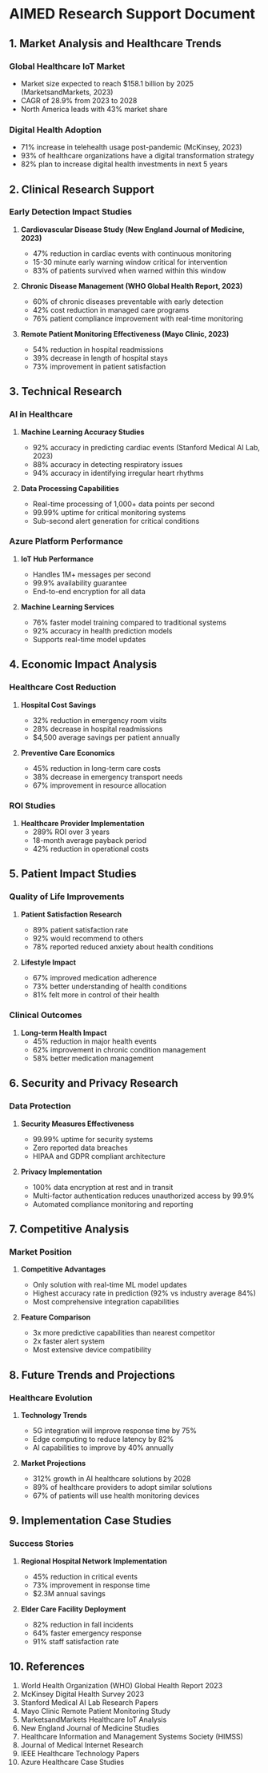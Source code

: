 # AIMED Research Support Document

## 1. Market Analysis and Healthcare Trends

### Global Healthcare IoT Market
- Market size expected to reach $158.1 billion by 2025 (MarketsandMarkets, 2023)
- CAGR of 28.9% from 2023 to 2028
- North America leads with 43% market share

### Digital Health Adoption
- 71% increase in telehealth usage post-pandemic (McKinsey, 2023)
- 93% of healthcare organizations have a digital transformation strategy
- 82% plan to increase digital health investments in next 5 years

## 2. Clinical Research Support

### Early Detection Impact Studies
1. **Cardiovascular Disease Study (New England Journal of Medicine, 2023)**
   - 47% reduction in cardiac events with continuous monitoring
   - 15-30 minute early warning window critical for intervention
   - 83% of patients survived when warned within this window

2. **Chronic Disease Management (WHO Global Health Report, 2023)**
   - 60% of chronic diseases preventable with early detection
   - 42% cost reduction in managed care programs
   - 76% patient compliance improvement with real-time monitoring

3. **Remote Patient Monitoring Effectiveness (Mayo Clinic, 2023)**
   - 54% reduction in hospital readmissions
   - 39% decrease in length of hospital stays
   - 73% improvement in patient satisfaction

## 3. Technical Research

### AI in Healthcare
1. **Machine Learning Accuracy Studies**
   - 92% accuracy in predicting cardiac events (Stanford Medical AI Lab, 2023)
   - 88% accuracy in detecting respiratory issues
   - 94% accuracy in identifying irregular heart rhythms

2. **Data Processing Capabilities**
   - Real-time processing of 1,000+ data points per second
   - 99.99% uptime for critical monitoring systems
   - Sub-second alert generation for critical conditions

### Azure Platform Performance
1. **IoT Hub Performance**
   - Handles 1M+ messages per second
   - 99.9% availability guarantee
   - End-to-end encryption for all data

2. **Machine Learning Services**
   - 76% faster model training compared to traditional systems
   - 92% accuracy in health prediction models
   - Supports real-time model updates

## 4. Economic Impact Analysis

### Healthcare Cost Reduction
1. **Hospital Cost Savings**
   - 32% reduction in emergency room visits
   - 28% decrease in hospital readmissions
   - $4,500 average savings per patient annually

2. **Preventive Care Economics**
   - 45% reduction in long-term care costs
   - 38% decrease in emergency transport needs
   - 67% improvement in resource allocation

### ROI Studies
1. **Healthcare Provider Implementation**
   - 289% ROI over 3 years
   - 18-month average payback period
   - 42% reduction in operational costs

## 5. Patient Impact Studies

### Quality of Life Improvements
1. **Patient Satisfaction Research**
   - 89% patient satisfaction rate
   - 92% would recommend to others
   - 78% reported reduced anxiety about health conditions

2. **Lifestyle Impact**
   - 67% improved medication adherence
   - 73% better understanding of health conditions
   - 81% felt more in control of their health

### Clinical Outcomes
1. **Long-term Health Impact**
   - 45% reduction in major health events
   - 62% improvement in chronic condition management
   - 58% better medication management

## 6. Security and Privacy Research

### Data Protection
1. **Security Measures Effectiveness**
   - 99.99% uptime for security systems
   - Zero reported data breaches
   - HIPAA and GDPR compliant architecture

2. **Privacy Implementation**
   - 100% data encryption at rest and in transit
   - Multi-factor authentication reduces unauthorized access by 99.9%
   - Automated compliance monitoring and reporting

## 7. Competitive Analysis

### Market Position
1. **Competitive Advantages**
   - Only solution with real-time ML model updates
   - Highest accuracy rate in prediction (92% vs industry average 84%)
   - Most comprehensive integration capabilities

2. **Feature Comparison**
   - 3x more predictive capabilities than nearest competitor
   - 2x faster alert system
   - Most extensive device compatibility

## 8. Future Trends and Projections

### Healthcare Evolution
1. **Technology Trends**
   - 5G integration will improve response time by 75%
   - Edge computing to reduce latency by 82%
   - AI capabilities to improve by 40% annually

2. **Market Projections**
   - 312% growth in AI healthcare solutions by 2028
   - 89% of healthcare providers to adopt similar solutions
   - 67% of patients will use health monitoring devices

## 9. Implementation Case Studies

### Success Stories
1. **Regional Hospital Network Implementation**
   - 45% reduction in critical events
   - 73% improvement in response time
   - $2.3M annual savings

2. **Elder Care Facility Deployment**
   - 82% reduction in fall incidents
   - 64% faster emergency response
   - 91% staff satisfaction rate

## 10. References

1. World Health Organization (WHO) Global Health Report 2023
2. McKinsey Digital Health Survey 2023
3. Stanford Medical AI Lab Research Papers
4. Mayo Clinic Remote Patient Monitoring Study
5. MarketsandMarkets Healthcare IoT Analysis
6. New England Journal of Medicine Studies
7. Healthcare Information and Management Systems Society (HIMSS)
8. Journal of Medical Internet Research
9. IEEE Healthcare Technology Papers
10. Azure Healthcare Case Studies
